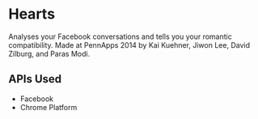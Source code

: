 Hearts
==
Analyses your Facebook conversations and tells you your romantic compatibility.
Made at PennApps 2014 by Kai Kuehner, Jiwon Lee, David Zilburg, and Paras Modi.

APIs Used
--
 - Facebook
 - Chrome Platform